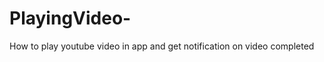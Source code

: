 PlayingVideo-
=============

How to play youtube video in app and get notification on video completed